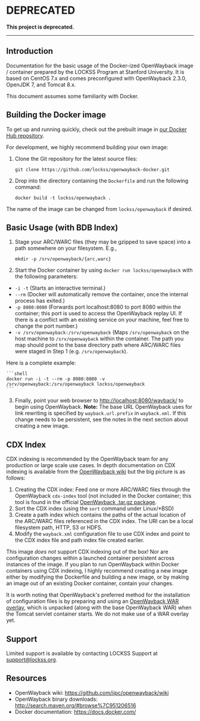 # DEPRECATED

**This project is deprecated.**

----

## Introduction
Documentation for the basic usage of the Docker-ized OpenWayback image / container prepared by
the LOCKSS Program at Stanford University. It is based on CentOS 7.x and comes preconfigured 
with OpenWayback 2.3.0, OpenJDK 7, and Tomcat 8.x.

This document assumes some familiarity with Docker.

## Building the Docker image
To get up and running quickly, check out the prebuilt image in [our Docker Hub repository](https://hub.docker.com/r/lockss/openwayback/).

For development, we highly recommend building your own image:

1. Clone the Git repository for the latest source files:

    ```
    git clone https://github.com/lockss/openwayback-docker.git
    ```

2. Drop into the directory containing the `Dockerfile` and run the following command:

    ```
    docker build -t lockss/openwayback .
    ```

The name of the image can be changed from `lockss/openwayback` if desired.

## Basic Usage (with BDB Index)

1. Stage your ARC/WARC files (they may be gzipped to save space) into a path somewhere on your
filesystem. E.g.,

    ```shell
    mkdir -p /srv/openwayback/{arc,warc}
    ```

2. Start the Docker container by using `docker run lockss/openwayback` with the following parameters:
  * `-i -t` (Starts an interactive terminal.)
  * `--rm` (Docker will automatically remove the container, once the internal process has exited.)
  * `-p 8080:8080` (Forwards port localhost:8080 to port 8080 within the container; this port is
used to access the OpenWayback replay UI. If there is a conflict with an existing service on your 
machine, feel free to change the port number.)
  * `-v /srv/openwayback:/srv/openwayback` (Maps `/srv/openwayback` on the host machine to 
`/srv/openwayback` within the container. The path you map should point to the base directory path
where ARC/WARC files were staged in Step 1 (e.g. `/srv/openwayback`).

   Here is a complete example:

    ```shell
    docker run -i -t --rm -p 8080:8080 -v /srv/openwayback:/srv/openwayback lockss/openwayback
    ```

3. Finally, point your web browser to [http://localhost:8080/wayback/](http://localhost:8080/wayback/)
to begin using OpenWayback.
   **Note:** The base URL OpenWayback uses for link rewriting is specified by `wayback.url.prefix`
   in `wayback.xml`. If this change needs to be persistent, see the notes in the next section
   about creating a new image.

## CDX Index

CDX indexing is recommended by the OpenWayback team for any production or large scale use cases. In
depth documentation on CDX indexing is available from the [OpenWayback wiki](https://github.com/iipc/openwayback/wiki/How-to-configure)
but the big picture is as follows:

1. Creating the CDX index: Feed one or more ARC/WARC files through the OpenWayback `cdx-index` tool 
(not included in the Docker container; this tool is found in the official [OpenWayback .tar.gz package](http://search.maven.org/#browse%7C951206516).
2. Sort the CDX index (using the `sort` command under Linux/*BSD)
3. Create a path index which contains the paths of the actual location of the ARC/WARC files 
referenced in the CDX index. The URI can be a local filesystem path, HTTP, S3 or HDFS.
4. Modify the `wayback.xml` configuration file to use CDX index and point to the CDX index file 
and path index file created earlier.

This image *does not* support CDX indexing out of the box! Nor are configuration changes within a 
launched container persistent across instances of the image. If you plan to run OpenWayback within 
Docker containers using CDX indexing, I highly recommend creating a new image either by modifying
the Dockerfile and building a new image, or by making an image out of an existing Docker container,
contain your changes.  

It is worth noting that OpenWayback's preferred method for the installation of configuration files is by 
preparing and using an [OpenWayback WAR overlay](https://github.com/iipc/openwayback/wiki/Creating-a-WAR-overlay),
which is unpacked (along with the base OpenWayback WAR) when the Tomcat servlet container starts.
We do not make use of a WAR overlay yet.

## Support
Limited support is available by contacting LOCKSS Support at support@lockss.org.

## Resources
* OpenWayback wiki: https://github.com/iipc/openwayback/wiki
* OpenWayback binary downloads: http://search.maven.org/#browse%7C951206516
* Docker documentation: https://docs.docker.com/
